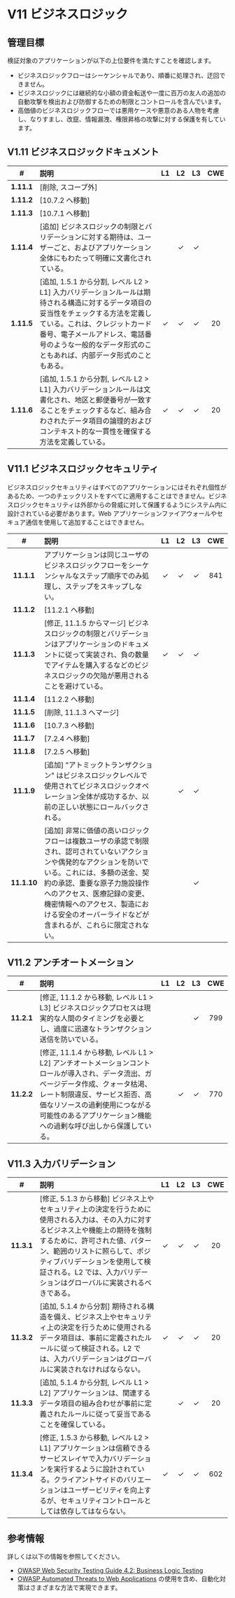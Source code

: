 # V11 ビジネスロジック

## 管理目標

検証対象のアプリケーションが以下の上位要件を満たすことを確認します。

* ビジネスロジックフローはシーケンシャルであり、順番に処理され、迂回できません。
* ビジネスロジックには継続的な小額の資金転送や一度に百万の友人の追加の自動攻撃を検出および防御するための制限とコントロールを含んでいます。
* 高価値のビジネスロジックフローでは悪用ケースや悪意のある人物を考慮し、なりすまし、改竄、情報漏洩、権限昇格の攻撃に対する保護を有しています。

## V1.11 ビジネスロジックドキュメント

| # | 説明 | L1 | L2 | L3 | CWE |
| :---: | :--- | :---: | :---: | :---: | :---: |
| **1.11.1** | [削除, スコープ外] | | | | |
| **1.11.2** | [10.7.2 へ移動] | | | | |
| **1.11.3** | [10.7.1 へ移動] | | | | |
| **1.11.4** | [追加] ビジネスロジックの制限とバリデーションに対する期待は、ユーザーごと、およびアプリケーション全体にもわたって明確に文書化されている。 | | ✓ | ✓ | |
| **1.11.5** | [追加, 1.5.1 から分割, レベル L2 > L1] 入力バリデーションルールは期待される構造に対するデータ項目の妥当性をチェックする方法を定義している。これは、クレジットカード番号、電子メールアドレス、電話番号のような一般的なデータ形式のこともあれば、内部データ形式のこともある。 | ✓ | ✓ | ✓ | 20 |
| **1.11.6** | [追加, 1.5.1 から分割, レベル L2 > L1] 入力バリデーションルールは文書化され、地区と郵便番号が一致することをチェックするなど、組み合わされたデータ項目の論理的およびコンテキスト的な一貫性を確保する方法を定義している。 | ✓ | ✓ | ✓ | 20 |

## V11.1 ビジネスロジックセキュリティ

ビジネスロジックセキュリティはすべてのアプリケーションにはそれぞれ個性があるため、一つのチェックリストをすべてに適用することはできません。ビジネスロジックセキュリティは外部からの脅威に対して保護するようにシステム内に設計されている必要があります。Web アプリケーションファイアウォールやセキュア通信を使用して追加することはできません。

| # | 説明 | L1 | L2 | L3 | CWE |
| :---: | :--- | :---: | :---: | :---: | :---: |
| **11.1.1** | アプリケーションは同じユーザのビジネスロジックフローをシーケンシャルなステップ順序でのみ処理し、ステップをスキップしない。 | ✓ | ✓ | ✓ | 841 |
| **11.1.2** | [11.2.1 へ移動] | | | | |
| **11.1.3** | [修正, 11.1.5 からマージ] ビジネスロジックの制限とバリデーションはアプリケーションのドキュメントに従って実装され、負の数量でアイテムを購入するなどのビジネスロジックの欠陥が悪用されることを避けている。 | ✓ | ✓ | ✓ | |
| **11.1.4** | [11.2.2 へ移動] | | | | |
| **11.1.5** | [削除, 11.1.3 へマージ] | | | | |
| **11.1.6** | [10.7.3 へ移動] | | | | |
| **11.1.7** | [7.2.4 へ移動] | | | | |
| **11.1.8** | [7.2.5 へ移動] | | | | |
| **11.1.9** | [追加] "アトミックトランザクション" はビジネスロジックレベルで使用されてビジネスロジックオペレーション全体が成功するか、以前の正しい状態にロールバックされる。 | | ✓ | ✓ | |
| **11.1.10** | [追加] 非常に価値の高いロジックフローは複数ユーザの承認で制限され、認可されていないアクションや偶発的なアクションを防いでいる。これには、多額の送金、契約の承認、重要な原子力施設操作へのアクセス、医療記録の変更、機密情報へのアクセス、製造における安全のオーバーライドなどが含まれるが、これらに限定されない。 | | | ✓ | |

## V11.2 アンチオートメーション

| # | 説明 | L1 | L2 | L3 | CWE |
| :---: | :--- | :---: | :---: | :---: | :---: |
| **11.2.1** | [修正, 11.1.2 から移動, レベル L1 > L3] ビジネスロジックプロセスは現実的な人間のタイミングを必要とし、過度に迅速なトランザクション送信を防いでいる。 | | | ✓ | 799 |
| **11.2.2** | [修正, 11.1.4 から移動, レベル L1 > L2] アンチオートメーションコントロールが導入され、データ流出、ガベージデータ作成、クォータ枯渇、レート制限違反、サービス拒否、高価なリソースの過剰使用につながる可能性のあるアプリケーション機能への過剰な呼び出しから保護している。 | | ✓ | ✓ | 770 |

## V11.3 入力バリデーション

| # | 説明 | L1 | L2 | L3 | CWE |
| :---: | :--- | :---: | :---: | :---: | :---: |
| **11.3.1** | [修正, 5.1.3 から移動] ビジネス上やセキュリティ上の決定を行うために使用される入力は、その入力に対するビジネス上や機能上の期待を強制するために、許可された値、パターン、範囲のリストに照らして、ポジティブバリデーションを使用して検証される。L2 では、入力バリデーションはグローバルに実装されるべきである。 | ✓ | ✓ | ✓ | 20 |
| **11.3.2** | [追加, 5.1.4 から分割] 期待される構造を備え、ビジネス上やセキュリティ上の決定を行うために使用されるデータ項目は、事前に定義されたルールに従って検証される。L2 では、入力バリデーションはグローバルに実装されなければならない。 | ✓ | ✓ | ✓ | 20 |
| **11.3.3** | [追加, 5.1.4 から分割, レベル L1 > L2] アプリケーションは、関連するデータ項目の組み合わせが事前に定義されたルールに従って妥当であることを確保している。 | | ✓ | ✓ | 20 |
| **11.3.4** | [修正, 1.5.3 から移動, レベル L2 > L1] アプリケーションは信頼できるサービスレイヤで入力バリデーションを実行するように設計されている。クライアントサイドのバリエーションはユーザービリティを向上するが、セキュリティコントロールとしては依存してはならない。 | ✓ | ✓ | ✓ | 602 |

## 参考情報

詳しくは以下の情報を参照してください。

* [OWASP Web Security Testing Guide 4.2: Business Logic Testing](https://owasp.org/www-project-web-security-testing-guide/v42/4-Web_Application_Security_Testing/10-Business_Logic_Testing/README)
* [OWASP Automated Threats to Web Applications](https://owasp.org/www-project-automated-threats-to-web-applications/) の使用を含め、自動化対策はさまざまな方法で実現できます。
